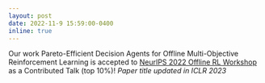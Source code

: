 ```yaml
---
layout: post
date: 2022-11-9 15:59:00-0400
inline: true
---
```


Our work Pareto-Efficient Decision Agents for Offline Multi-Objective Reinforcement Learning is accepted to [NeurIPS 2022 Offline RL Workshop](https://offline-rl-neurips.github.io/2022/papers.html) as a Contributed Talk (top 10%)! *Paper title updated in ICLR 2023*